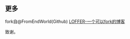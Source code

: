 ## 更多

fork自@FromEndWorld(Github) [LOFFER-一个可以fork的博客](https://fromendworld.github.io/LOFFER/ "LOFFER")

致谢。
